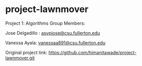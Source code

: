 # project-lawnmover
Project 1: Algorithms 
Group Members:

Jose Delgadillo : asvpjose@csu.fullerton.edu

Vanessa Ayala: vanessaa891@csu.fullerton.edu






Original project link: https://github.com/himanitawade/project-lawnmover.git
